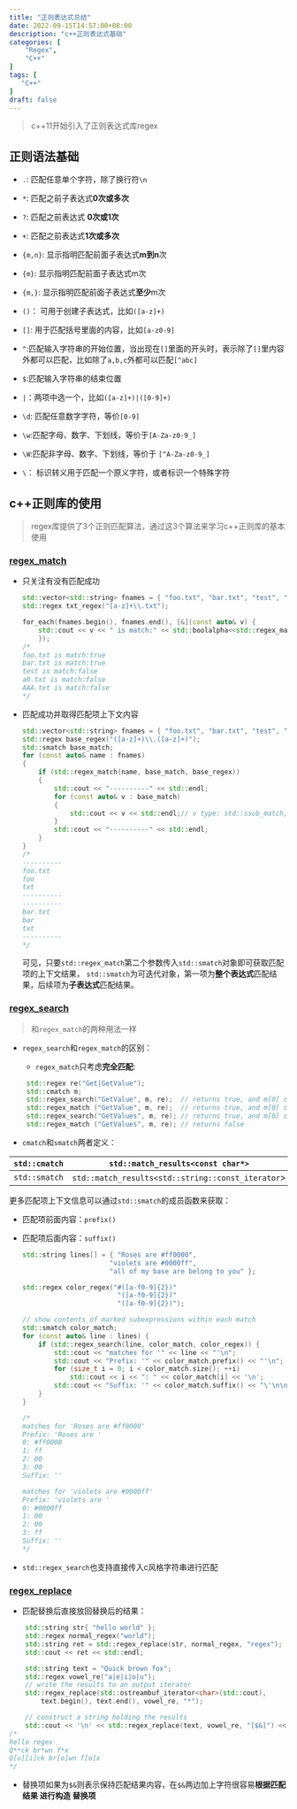 ```yaml
---
title: "正则表达式总结"
date: 2022-09-15T14:57:00+08:00
description: "c++正则表达式基础"
categories: [
	"Regex",
	"C++"
]	
tags: [
   "C++"
]
draft: false
---
```

> c++11开始引入了正则表达式库regex
## 正则语法基础

+ `.`: 匹配任意单个字符，除了换行符`\n`
+ `*`: 匹配之前子表达式**0次或多次**
+ `?`: 匹配之前表达式 **0次或1次**
+ `+`: 匹配之前表达式**1次或多次**
+ `{m,n}`: 显示指明匹配前面子表达式**m到n**次
+ `{m}`: 显示指明匹配前面子表达式m次
+ `{m,}`: 显示指明匹配前面子表达式**至少**m次
+ `()`： 可用于创建子表达式，比如`([a-z]+)`
+ `[]`: 用于匹配括号里面的内容，比如`[a-z0-9]`
+ `^`:匹配输入字符串的开始位置，当出现在`[]`里面的开头时，表示除了`[]`里内容外都可以匹配，比如除了`a,b,c`外都可以匹配`[^abc]`
+ `$`:匹配输入字符串的结束位置
+ `|`：两项中选一个，比如`([a-z]+)|([0-9]+)`

+ `\d`: 匹配任意数字字符，等价`[0-9]`
+ `\w`:匹配字母、数字、下划线，等价于`[A-Za-z0-9_]`
+ `\W`:匹配非字母、数字、下划线，等价于 `[^A-Za-z0-9_]`
+ `\`： 标识转义用于匹配一个原义字符，或者标识一个特殊字符

## c++正则库的使用

> regex库提供了3个正则匹配算法，通过这3个算法来学习c++正则库的基本使用

### [regex_match](https://en.cppreference.com/w/cpp/regex/regex_match)

+ 只关注有没有匹配成功

  ```cpp
  std::vector<std::string> fnames = { "foo.txt", "bar.txt", "test", "a0.txt", "AAA.txt" };
  std::regex txt_regex("[a-z]+\\.txt");
  
  for_each(fnames.begin(), fnames.end(), [&](const auto& v) {
      std::cout << v << " is match:" << std::boolalpha<<std::regex_match(v, txt_regex) << std::endl;
      });
  /*
  foo.txt is match:true
  bar.txt is match:true
  test is match:false
  a0.txt is match:false
  AAA.txt is match:false
  */
  ```

  

+ 匹配成功并取得匹配项上下文内容

  ```cpp
  std::vector<std::string> fnames = { "foo.txt", "bar.txt", "test", "a0.txt", "AAA.txt" };
  std::regex base_regex("([a-z]+)\\.([a-z]+)");
  std::smatch base_match;
  for (const auto& name : fnames)
  {
      if (std::regex_match(name, base_match, base_regex))
      {
          std::cout << "----------" << std::endl;
          for (const auto& v : base_match)
          {
              std::cout << v << std::endl;// v type: std::ssub_match, string val = v.str();
          }
          std::cout << "----------" << std::endl;
      }
  }
  /*
  ----------
  foo.txt
  foo
  txt
  ----------
  ----------
  bar.txt
  bar
  txt
  ----------
  */
  ```

   可见，只要`std::regex_match`第二个参数传入`std::smatch`对象即可获取匹配项的上下文结果， `std::smatch`为可迭代对象，第一项为**整个表达式**匹配结果，后续项为**子表达式**匹配结果。

### [regex_search](https://en.cppreference.com/w/cpp/regex/regex_search)

> 和`regex_match`的两种用法一样

+ `regex_search`和`regex_match`的区别：

  + `regex_match`只考虑**完全匹配**:

   ```cpp
    std::regex re("Get|GetValue");
    std::cmatch m;
    std::regex_search("GetValue", m, re);  // returns true, and m[0] contains "Get"
    std::regex_match ("GetValue", m, re);  // returns true, and m[0] contains "GetValue"
    std::regex_search("GetValues", m, re); // returns true, and m[0] contains "Get"
    std::regex_match ("GetValues", m, re); // returns false
   ```

    

+ `cmatch`和`smatch`两者定义：

| `std::cmatch` | `std::match_results<const char*>`                 |
| ------------- | ------------------------------------------------- |
| `std::smatch` | `std::match_results<std::string::const_iterator`> |

  

更多匹配项上下文信息可以通过`std::smatch`的成员函数来获取：

+ 匹配项前面内容：`prefix()`

+ 匹配项后面内容：`suffix()`

  ```cpp
  std::string lines[] = { "Roses are #ff0000",
                        "violets are #0000ff",
                        "all of my base are belong to you" };
  
  std::regex color_regex("#([a-f0-9]{2})"
                          "([a-f0-9]{2})"
                          "([a-f0-9]{2})");
  
  // show contents of marked subexpressions within each match
  std::smatch color_match;
  for (const auto& line : lines) {
      if (std::regex_search(line, color_match, color_regex)) {
          std::cout << "matches for '" << line << "'\n";
          std::cout << "Prefix: '" << color_match.prefix() << "'\n";
          for (size_t i = 0; i < color_match.size(); ++i)
              std::cout << i << ": " << color_match[i] << '\n';
          std::cout << "Suffix: '" << color_match.suffix() << "\'\n\n";
      }
  }
  
  /*
  matches for 'Roses are #ff0000'
  Prefix: 'Roses are '
  0: #ff0000
  1: ff
  2: 00
  3: 00
  Suffix: ''
  
  matches for 'violets are #0000ff'
  Prefix: 'violets are '
  0: #0000ff
  1: 00
  2: 00
  3: ff
  Suffix: ''
  */
  
  ```

+ `std::regex_search`也支持直接传入c风格字符串进行匹配

### [regex_replace](https://en.cppreference.com/w/cpp/regex/regex_replace)

+ 匹配替换后直接放回替换后的结果：

```cpp
    std::string str{ "hello world" };
    std::regex normal_regex("world");
    std::string ret = std::regex_replace(str, normal_regex, "regex");
    std::cout << ret << std::endl;

    std::string text = "Quick brown fox";
    std::regex vowel_re("a|e|i|o|u");
    // write the results to an output iterator
    std::regex_replace(std::ostreambuf_iterator<char>(std::cout),
        text.begin(), text.end(), vowel_re, "*");

    // construct a string holding the results
    std::cout << '\n' << std::regex_replace(text, vowel_re, "[$&]") << '\n';
/*
hello regex
Q**ck br*wn f*x
Q[u][i]ck br[o]wn f[o]x
*/
```

+ 替换项如果为`$&`则表示保持匹配结果内容，在`$&`两边加上字符很容易**根据匹配结果 进行构造 替换项**